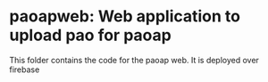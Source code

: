 # paoapweb: Web application to upload pao for paoap

This folder contains the code for the paoap web. It is deployed over firebase
